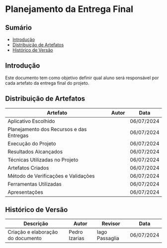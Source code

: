 # Planejamento da Entrega Final

## Sumário

- [Introdução](#introdução)
- [Distribuição de Artefatos](#distribuição-de-artefatos)
- [Histórico de Versão](#histórico-de-versão)


## Introdução

Este documento tem como objetivo definir qual aluno será responsável por cada artefato da entrega final do projeto. 

## Distribuição de Artefatos

| Artefato                                 | Autor | Data       |
|------------------------------------------|-------|------------|
| Aplicativo Escolhido                     |        | 06/07/2024 |
| Planejamento dos Recursos e das Entregas |        | 06/07/2024 |
| Execução do Projeto                      |        | 06/07/2024 |
| Resultados Alcançados                    |        |  06/07/2024 |
| Técnicas Utilizadas no Projeto           |        |  06/07/2024|
| Artefatos Criados                        |        |  06/07/2024 |
| Método de Verificações e Validações      |        | 06/07/2024|
| Ferramentas Utilizadas                   |        | 06/07/2024 |
| Apresentações                            |        | 06/07/2024 |


## Histórico de Versão

| Descrição                    | Autor | Revisor | Data       |
|------------------------------|-------|---------|------------|
| Criação e elaboração do documento         | Pedro Izarias | Iago Passaglia | 06/07/2024 |
